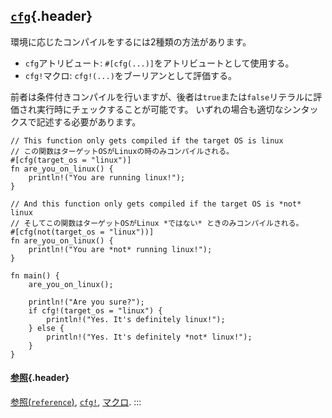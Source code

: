 ## [`cfg`](#cfg){.header}

環境に応じたコンパイルをするには2種類の方法があります。

-   `cfg`アトリビュート: `#[cfg(...)]`をアトリビュートとして使用する。
-   `cfg!`マクロ: `cfg!(...)`をブーリアンとして評価する。

前者は条件付きコンパイルを行いますが、後者は`true`または`false`リテラルに評価され実行時にチェックすることが可能です。
いずれの場合も適切なシンタックスで記述する必要があります。

    // This function only gets compiled if the target OS is linux
    // この関数はターゲットOSがLinuxの時のみコンパイルされる。
    #[cfg(target_os = "linux")]
    fn are_you_on_linux() {
        println!("You are running linux!");
    }

    // And this function only gets compiled if the target OS is *not* linux
    // そしてこの関数はターゲットOSがLinux *ではない* ときのみコンパイルされる。
    #[cfg(not(target_os = "linux"))]
    fn are_you_on_linux() {
        println!("You are *not* running linux!");
    }

    fn main() {
        are_you_on_linux();

        println!("Are you sure?");
        if cfg!(target_os = "linux") {
            println!("Yes. It's definitely linux!");
        } else {
            println!("Yes. It's definitely *not* linux!");
        }
    }

#### [参照](#参照){.header}

[参照(`reference`)](https://doc.rust-lang.org/reference/attributes.html#conditional-compilation),
[`cfg!`](https://doc.rust-lang.org/std/macro.cfg!.html),
[マクロ](../macros.html).
:::

